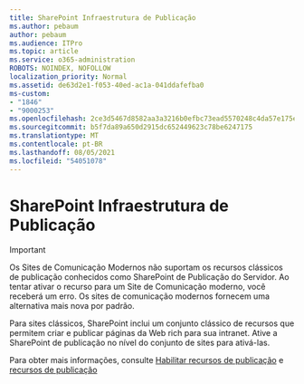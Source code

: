 ```yaml
---
title: SharePoint Infraestrutura de Publicação
ms.author: pebaum
author: pebaum
ms.audience: ITPro
ms.topic: article
ms.service: o365-administration
ROBOTS: NOINDEX, NOFOLLOW
localization_priority: Normal
ms.assetid: de63d2e1-f053-40ed-ac1a-041ddafefba0
ms-custom:
- "1846"
- "9000253"
ms.openlocfilehash: 2ce3d5467d8582aa3a3216b0efbc73ead5570248c4da57e175e0d4decc326f1c
ms.sourcegitcommit: b5f7da89a650d2915dc652449623c78be6247175
ms.translationtype: MT
ms.contentlocale: pt-BR
ms.lasthandoff: 08/05/2021
ms.locfileid: "54051078"
---
```

# <a name="sharepoint-publishing-infrastructure"></a>SharePoint Infraestrutura de Publicação

> [!IMPORTANT]
> Os Sites de Comunicação Modernos não suportam os recursos clássicos de publicação conhecidos como SharePoint de Publicação do Servidor. Ao tentar ativar o recurso para um Site de Comunicação moderno, você receberá um erro. Os sites de comunicação modernos fornecem uma alternativa mais nova por padrão.

Para sites clássicos, SharePoint inclui um conjunto clássico de recursos que permitem criar e publicar páginas da Web rich para sua intranet. Ative a SharePoint de publicação no nível do conjunto de sites para ativá-las.

Para obter mais informações, consulte [Habilitar recursos de publicação](https://support.office.com/article/Enable-publishing-features-479677A6-8B33-4AC7-907D-071C1C7E4518) e [recursos de publicação](https://support.office.com/article/Features-enabled-in-a-SharePoint-Online-publishing-site-3AB3810C-3C2C-4361-9D0E-0CBE666EA0B0?wt.mc_id=O365_Portal_MMaven#__toc336865553)
